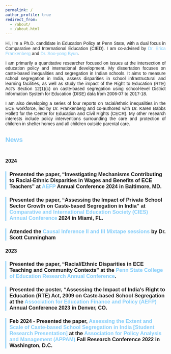 ```yaml
---
permalink: /
author_profile: true
redirect_from:
  - /about/
  - /about.html
---
```

<html lang="en">
<head>
  <style>
   body {
  	font-family: 'Arial', sans-serif;
  	color: ##000000;
	}
	h1 {
  	color: ##000000;
	}
	a {
  	color: #87cefa;
  	text-decoration: none;
	}
	a:hover {
  	color: #87cefa;
	}
	h2 {
  	color: #87cefa;
	}
	.border-after-h2 {
        border-bottom:5px solid #87cefa; /* Add a border after h2 */
        display: inline-block; /* Ensures border only takes necessary space */
        margin-bottom: 0px; /* Adjust margin as needed */
        }
	.news-item {
  	margin-bottom: 20px;
  	border-left: 3px solid #87cefa;
  	padding-left: 10px;
	}
  </style>
</head>
<body>

<p align="justify">Hi, I’m a Ph.D. candidate in Education Policy at Penn State, with a dual focus in Comparative and International Education (CIED). I am co-advised by <a href="https://sites.psu.edu/frankenberg/">Dr. Erica Frankenberg</a> and <a href="https://sites.google.com/site/sooyongbyunshomepage/home">Dr. Soo-yong Byun</a>.</p>
   
 <p align="justify">I am primarily a quantitative researcher focused on issues at the intersection of education policy and international development. My dissertation focuses on caste-based inequalities and segregation in Indian schools. It aims to measure school segregation in India, assess disparities in school infrastructural and learning facilities, as well as study the impact of the Right to Education (RTE) Act’s Section 12(1)(c) on caste-based segregation using school-level District Information System for Education (DISE) data from 2006-07 to 2017-18.</p>

 <p align="justify">I am also developing a series of four reports on racial/ethnic inequalities in the ECE workforce, led by Dr. Frankenberg and co-authored with Dr. Karen Babbs Hollett for the Center for Education and Civil Rights (CECR). My other research interests include policy interventions surrounding the care and protection of children in shelter homes and all children outside parental care.</p>
	 
<h2 style="color: ##87cefa;">News</h2>
<span class="border-after-h2"></span>
<h3 style="color: ##87cefa;">2024</h3>
  <div class="news-item">
	<h3>Presented the paper, “Investigating Mechanisms Contributing to Racial-Ethnic Disparities in Wages and Benefits of ECE Teachers” at <a href="https://aefpweb.org/">AEFP</a> Annual Conference 2024 in Baltimore, MD.</h3>
  </div>
 
  <div class="news-item">
	<h3>Presented the paper, “Assessing the Impact of Private School Sector Growth on Caste-based Segregation in India” at <a href="https://conference.cies.us/">Comparative and International Education Society (CIES) Annual Conference</a> 2024 in Miami, FL.</h3>
  </div>

  <div class="news-item">
	<h3>Attended the <a href="https://www.mixtapesessions.io/sessions/">Causal Inference II and III Mixtape sessions</a> by Dr. Scott Cunningham</h3>
  </div>

 <h3 style="color: ##87cefa;">2023</h3>

  <div class="news-item">
	<h3>Presented the paper, “Racial/Ethnic Disparities in ECE Teaching and Community Contexts” at the <a href="https://ed.psu.edu/college-education-research-conference-2023">Penn State College of Education Research Annual Conference</a>.</h3>
  </div>
 
  <div class="news-item">
	<h3>Presented the poster, “Assessing the Impact of India's Right to Education (RTE) Act, 2009 on Caste-based School Segregation at the <a href="https://aefpweb.org/">Association for Education Finance and Policy (AEFP)</a> Annual Conference 2023 in Denver, CO.</h3>
  </div>
 
  <div class="news-item">
	<h3>Feb 2024 - Presented the paper, <a href="https://appam.confex.com/appam/2022/meetingapp.cgi/Paper/46135">Assessing the Extent and Scale of Caste-based School Segregation in India [Student Research Presentation]</a> at the <a href="https://www.appam.org/about-appam/">Association for Policy Analysis and Management (APPAM)</a> Fall Research Conference 2022 in Washington, D.C.</h3>
 </div>

</body>
</html>
